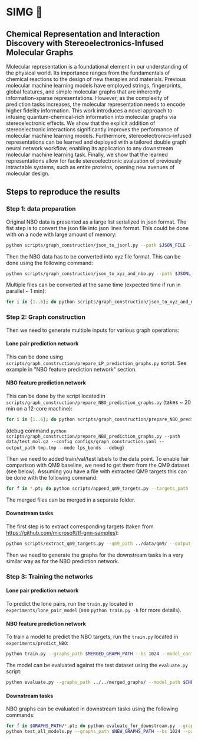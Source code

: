 # SIMG 🧪

## Chemical Representation and Interaction Discovery with Stereoelectronics-Infused Molecular Graphs
Molecular representation is a foundational element in our understanding of the physical world. Its importance ranges from the fundamentals of chemical reactions to the design of new therapies and materials. Previous molecular machine learning models have employed strings, fingerprints, global features, and simple molecular graphs that are inherently information-sparse representations. However, as the complexity of prediction tasks increases, the molecular representation needs to encode higher fidelity information.  This work introduces a novel approach to infusing quantum-chemical-rich information into molecular graphs via stereoelectronic effects. We show that the explicit addition of stereoelectronic interactions significantly improves the performance of molecular machine learning models. Furthermore, stereoelectronics-infused representations can be learned and deployed with a tailored double graph neural network workflow, enabling its application to any downstream molecular machine learning task. Finally, we show that the learned representations allow for facile stereoelectronic evaluation of previously intractable systems, such as entire proteins, opening new avenues of molecular design. 

## Steps to reproduce the results

### Step 1: data preparation

Original NBO data is presented as a large list serialized in json format. The fist step is to convert the json file into
json lines format. This could be done with on a node with large amount of memory:

```bash
python scripts/graph_construction/json_to_jsonl.py --path $JSON_FILE --output $JSONL_FILE
```

Then the NBO data has to be converted into xyz file format. This can be done using the following command:

```bash
python scripts/graph_construction/json_to_xyz_and_nbo.py --path $JSONL_FILE | gzip > $OUTPUT_FILE
```

Multiple files can be converted at the same time (expected time if run in parallel ~ 1 min):

```bash
for i in {1..6}; do python scripts/graph_construction/json_to_xyz_and_nbo.py --path ../data/qm9_nbo7_part$i.json.jsonl | gzip > ../data/qm9_nbo7_part$i.json.jsonl.NBO.gz & done
```

### Step 2: Graph construction

Then we need to generate multiple inputs for various graph operations:

#### Lone pair prediction network

This can be done using `scripts/graph_construction/prepare_LP_prediction_graphs.py` script. See example in "NBO feature prediction network" section.

#### NBO feature prediction network

This can be done by the script located in `scripts/graph_construction/prepare_NBO_prediction_graphs.py` (takes ~ 20 min on a 12-core
machine):

```bash
for i in {1..6}; do python scripts/graph_construction/prepare_NBO_prediction_graphs.py --path ../data/qm9_nbo7_part$i.json.jsonl.NBO.gz --configs scripts/graph_construction.yaml --output_path graphs_$i.pt --mode lps_bonds; done
```

(debug
command `python scripts/graph_construction/prepare_NBO_prediction_graphs.py --path data/test_mol.gz --config configs/graph_construction.yaml --output_path tmp.tmp --mode lps_bonds --debug`)

Then we need to added train/val/test labels to the data point. To enable fair comparison with QM9 baseline, we need to get them from the QM9 dataset (see below). Assuming you have a file with extracted QM9 targets this can be done with the following command:

```bash
for f in *.pt; do python scripts/append_qm9_targets.py --targets_path ../data/qm9/qm9_targets.pkl --graphs_path $f; done
```

The merged files can be merged in a separate folder.

#### Downstream tasks

The first step is to extract corresponding targets (taken from https://github.com/microsoft/tf-gnn-samples):

```bash
python scripts/extract_qm9_targets.py --qm9_path ../data/qm9/ --output_path ../data/qm9/qm9_targets.pkl
```

Then we need to generate the graphs for the downstream tasks in a very similar way as for the NBO prediction network. 

### Step 3: Training the networks
#### Lone pair prediction network

To predict the lone pairs, run the `train.py` located in `experiments/lone_pair_model` (see `python train.py -h` for more details).


#### NBO feature prediction network
To train a model to predict the NBO targets, run the `train.py` located in `experiments/predict_NBO`:

```bash
python train.py --graphs_path $MERGED_GRAPH_PATH --bs 1024 --model_config model_config.yaml --gpus 1
```
The model can be evaluated against the test dataset using the `evaluate.py` script:

```bash
python evaluate.py --graphs_path ../../merged_graphs/ --model_path $CHECKPOINT_PATH
```

#### Downstream tasks

NBO graphs can be evaluated in downstream tasks using the following commands:

```bash
for f in $GRAPHS_PATH/*.pt; do python evaluate_for_downstream.py --graphs_path $f --model_path $CHECKPOINT_PATH --output_path  $(basename ${f}) & done
python test_all_models.py --graphs_path $NEW_GRAPHS_PATH --bs 1024 --parts 12 --model_path model.ckpt --from_NBO
```